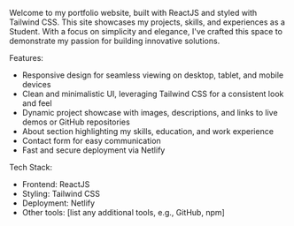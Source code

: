 Welcome to my portfolio website, built with ReactJS and styled with Tailwind CSS. This site showcases my projects, skills, and experiences as a Student. With a focus on simplicity and elegance, I've crafted this space to demonstrate my passion for building innovative solutions.

Features:

- Responsive design for seamless viewing on desktop, tablet, and mobile devices
- Clean and minimalistic UI, leveraging Tailwind CSS for a consistent look and feel
- Dynamic project showcase with images, descriptions, and links to live demos or GitHub repositories
- About section highlighting my skills, education, and work experience
- Contact form for easy communication
- Fast and secure deployment via Netlify

Tech Stack:

- Frontend: ReactJS
- Styling: Tailwind CSS
- Deployment: Netlify
- Other tools: [list any additional tools, e.g., GitHub, npm]
